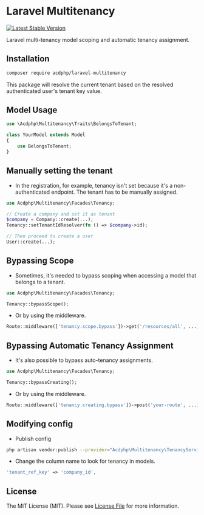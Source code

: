 # Laravel Multitenancy
[![Latest Stable Version](https://poser.pugx.org/acdphp/laravel-multitenancy/v)](https://packagist.org/packages/acdphp/laravel-multitenancy)

Laravel multi-tenancy model scoping and automatic tenancy assignment.

## Installation
```sh
composer require acdphp/laravel-multitenancy
```

This package will resolve the current tenant based on the resolved authenticated user's tenant key value.

## Model Usage
```php
use \Acdphp\Multitenancy\Traits\BelongsToTenant;

class YourModel extends Model
{
    use BelongsToTenant;
}
```

## Manually setting the tenant
- In the registration, for example, tenancy isn't set because it's a non-authenticated endpoint. The tenant has to be manually assigned.
```php
use Acdphp\Multitenancy\Facades\Tenancy;

// Create a company and set it as tenant
$company = Company::create(...);
Tenancy::setTenantIdResolver(fn () => $company->id);

// Then proceed to create a user
User::create(...);
```

## Bypassing Scope
- Sometimes, it's needed to bypass scoping when accessing a model that belongs to a tenant.
```php
use Acdphp\Multitenancy\Facades\Tenancy;

Tenancy::bypassScope();
```

- Or by using the middleware.
```php
Route::middleware(['tenancy.scope.bypass'])->get('/resources/all', ...);
```

## Bypassing Automatic Tenancy Assignment
- It's also possible to bypass auto-tenancy assignments.
```php
use Acdphp\Multitenancy\Facades\Tenancy;

Tenancy::bypassCreating();
```

- Or by using the middleware.
```php
Route::middleware(['tenancy.creating.bypass'])->post('your-route', ...);
```

## Modifying config
- Publish config
```sh
php artisan vendor:publish --provider="Acdphp\Multitenancy\TenancyServiceProvider"
```

- Change the column name to look for tenancy in models.
```php
'tenant_ref_key' => 'company_id',
```

## License
The MIT License (MIT). Please see [License File](LICENSE) for more information.
